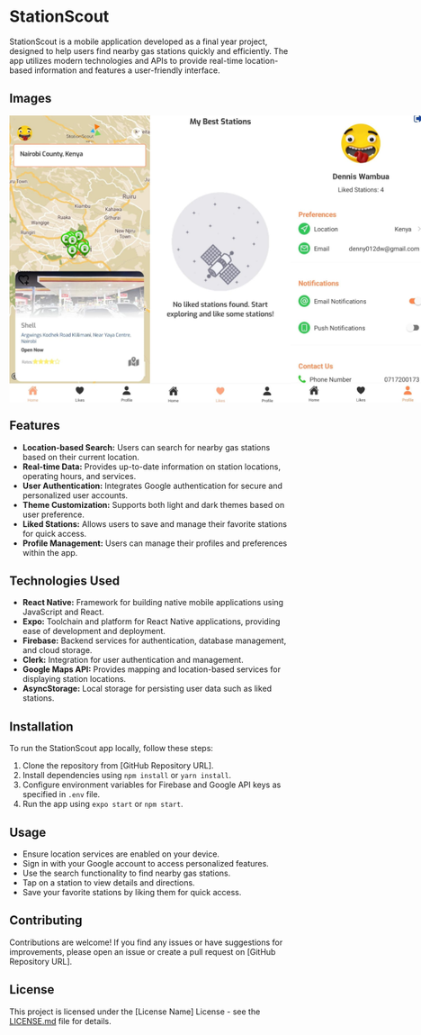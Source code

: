 # StationScout

StationScout is a mobile application developed as a final year project, designed to help users find nearby gas stations quickly and efficiently. The app utilizes modern technologies and APIs to provide real-time location-based information and features a user-friendly interface.

## Images

<div style="display: flex; justify-content: space-around;">
    <img src="./assets/images/home.jpeg" alt="StationScout Home Screen" width="250" />
    <img src="./assets/images/likes.jpeg" alt="StationScout Liked Screen" width="250" />
    <img src="./assets/images/profile.jpeg" alt="StationScout Profile Screen" width="250" />
</div>

## Features

- **Location-based Search:** Users can search for nearby gas stations based on their current location.
- **Real-time Data:** Provides up-to-date information on station locations, operating hours, and services.
- **User Authentication:** Integrates Google authentication for secure and personalized user accounts.
- **Theme Customization:** Supports both light and dark themes based on user preference.
- **Liked Stations:** Allows users to save and manage their favorite stations for quick access.
- **Profile Management:** Users can manage their profiles and preferences within the app.

## Technologies Used

- **React Native:** Framework for building native mobile applications using JavaScript and React.
- **Expo:** Toolchain and platform for React Native applications, providing ease of development and deployment.
- **Firebase:** Backend services for authentication, database management, and cloud storage.
- **Clerk:** Integration for user authentication and management.
- **Google Maps API:** Provides mapping and location-based services for displaying station locations.
- **AsyncStorage:** Local storage for persisting user data such as liked stations.

## Installation

To run the StationScout app locally, follow these steps:

1. Clone the repository from [GitHub Repository URL].
2. Install dependencies using `npm install` or `yarn install`.
3. Configure environment variables for Firebase and Google API keys as specified in `.env` file.
4. Run the app using `expo start` or `npm start`.

## Usage

- Ensure location services are enabled on your device.
- Sign in with your Google account to access personalized features.
- Use the search functionality to find nearby gas stations.
- Tap on a station to view details and directions.
- Save your favorite stations by liking them for quick access.

## Contributing

Contributions are welcome! If you find any issues or have suggestions for improvements, please open an issue or create a pull request on [GitHub Repository URL].

## License

This project is licensed under the [License Name] License - see the [LICENSE.md](LICENSE.md) file for details.
